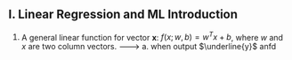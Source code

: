 ## I. Linear Regression and ML Introduction
1. A general linear function for vector **x**: $f(x;w,b) =w^Tx+b$, where $w$ and $x$ are two column vectors.
---> a. when output $\underline{y}$ anfd

<!--stackedit_data:
eyJoaXN0b3J5IjpbMTMxMzAzNjUyLC0xNzA2OTkyNjY5XX0=
-->